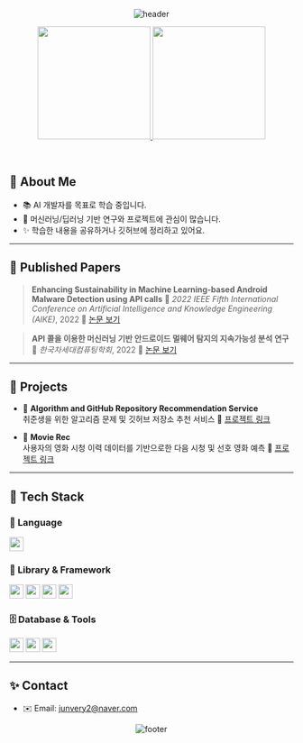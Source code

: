 <div align="center">

<!-- 헤더 배너 -->
![header](https://capsule-render.vercel.app/api?type=waving&height=300&fontColor=F8F8F8&fontSize=40&section=header&text=Hi%20there!%20I'm%20HoJun%20Lee%20%F0%9F%A4%97)

<!-- 활동 통계 -->
<p align="center">
  <a href="https://solved.ac/ghwns82/">
    <img src="http://mazassumnida.wtf/api/v2/generate_badge?boj=ghwns82" height="200"/>
  </a>
  <img src="https://github-readme-stats.vercel.app/api?username=ghwns82&show_icons=true&theme=radical" height="200"/>
</p>


</div>

<br/>
<div>

## 🧠 About Me

- 📚 AI 개발자를 목표로 학습 중입니다.
- 🧪 머신러닝/딥러닝 기반 연구와 프로젝트에 관심이 많습니다.
- ✨ 학습한 내용을 공유하거나 깃허브에 정리하고 있어요.

---

## 🧾 Published Papers
> **Enhancing Sustainability in Machine Learning-based Android Malware Detection using API calls**
> 📍 *2022 IEEE Fifth International Conference on Artificial Intelligence and Knowledge Engineering (AIKE)*, 2022
> 🔗 [논문 보기](https://ieeexplore.ieee.org/abstract/document/9939276)

> **API 콜을 이용한 머신러닝 기반 안드로이드 멀웨어 탐지의 지속가능성 분석 연구**
> 📍 *한국차세대컴퓨팅학회*, 2022
> 🔗 [논문 보기](https://www.earticle.net/Article/A412360)

---


## 🧪 Projects

- 📌 **Algorithm and GitHub Repository Recommendation Service**  
  취준생을 위한 알고리즘 문제 및 깃허브 저장소 추천 서비스
  🔗 [프로젝트 링크](https://github.com/ghwns82/job-recommend)

- 📌 **Movie Rec**  
  사용자의 영화 시청 이력 데이터를 기반으로한 다음 시청 및 선호 영화 예측
  🔗 [프로젝트 링크](https://github.com/ghwns82/movie-rec)

---

## 🧱 Tech Stack

### 💬 Language

<img src="https://img.shields.io/badge/Python-3776AB?style=flat-square&logo=Python&logoColor=white" height="25"/>
</br>

### 🧠 Library & Framework

<img src="https://img.shields.io/badge/PyTorch-EE4C2C?style=flat-square&logo=PyTorch&logoColor=white" height="25"/>
<img src="https://img.shields.io/badge/Scikit_learn-F7931E?style=flat-square&logo=scikitlearn&logoColor=white" height="25"/>
<img src="https://img.shields.io/badge/Streamlit-FF4B4B?style=flat-square&logo=streamlit&logoColor=white" height="25"/>
<img src="https://img.shields.io/badge/Django-092E20?style=flat-square&logo=Django&logoColor=white" height="25"/>
</br>

### 🗄️ Database & Tools

<img src="https://img.shields.io/badge/MySQL-4479A1?style=flat-square&logo=MySQL&logoColor=white" height="25"/>
<img src="https://img.shields.io/badge/Git-F05032?style=flat-square&logo=Git&logoColor=white" height="25"/>
<img src="https://img.shields.io/badge/GitHub-181717?style=flat-square&logo=GitHub&logoColor=white" height="25"/>

</br>

---

## ✨ Contact

- ✉️ Email: [junvery2@naver.com](mailto:junvery2@naver.com)


</div>
<div align="center">
  
![footer](https://capsule-render.vercel.app/api?type=waving&height=200&section=footer)

</div>
